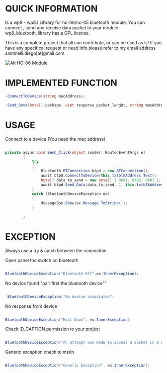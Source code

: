 QUICK INFORMATION
=====================
Is a wp8 - wp8.1 Library for hc-06/hc-05 bluetooth module.
You can connect , send and receive data packet to your module.
wp8_bluetooth_library has a GPL license.

This is a complete project that all can contribute, or can be used as is!
If you have any specifical request or need info please refer to my email address santinelli.diego[at]gmail.com.

![Alt HC-06 Module](https://www.github.com/bgvsan/wp8_bluetooth_library/bluetooth-HC05-01.jpg "HC-06 Module")

IMPLEMENTED FUNCTION
=====================

```csharp
-ConnectToDevice(string macAddress);

-Send_Data(byte[] package, uint response_packet_lenght, string macAddress)
```

USAGE
=====================

Connect to a device (You need the mac address)

```csharp

```

```csharp
private async void Send_Click(object sender, RoutedEventArgs e)
        {
            try
            {
                Bluetooth.BTConnection btpd = new BTConnection();
                await btpd.ConnectToDevice(this.txtblkAddress.Text);
                byte[] data_to_send = new byte[] { 0X01, 0X02, 0X03 };
                await btpd.Send_Data(data_to_send, 1, this.txtblkAddress.Text);
            }
            catch (BluetoothDeviceException ex)
            {
                MessageBox.Show(ex.Message.ToString());
            }

        }     
```


EXCEPTION
=====================
Always use a try & catch between the connection

Open panel tho switch on bluetooth
```csharp

BluetoothDeviceException("Bluetooth Off",ex.InnerException);

```

No device found "pair first the bluetooth device""
```csharp

 BluetoothDeviceException("No device associated")
 ```  

No response from device 
```csharp

BluetoothDeviceException("Host Down", ex.InnerException);

```                      

Check ID_CAPTION permission to your project
```csharp

BluetoothDeviceException("An attempt was made to access a socket in a way forbidden by its access permissions check ID_CAPTION ", ex.InnerException);

```

Generic exception check to msdn
```csharp

BluetoothDeviceException("Generic Exception", ex.InnerException);

```
